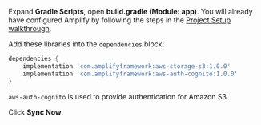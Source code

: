 Expand **Gradle Scripts**, open **build.gradle (Module: app)**. You will already have configured Amplify by following the steps in the [Project Setup walkthrough](~/lib/project-setup/create-application.md).

Add these libraries into the `dependencies` block:
```groovy
dependencies {
    implementation 'com.amplifyframework:aws-storage-s3:1.0.0'
    implementation 'com.amplifyframework:aws-auth-cognito:1.0.0'
}
```

`aws-auth-cognito` is used to provide authentication for Amazon S3.

Click **Sync Now**.
